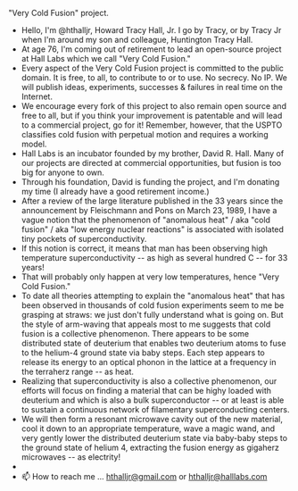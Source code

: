 "Very Cold Fusion" project.
- Hello, I'm @hthalljr, Howard Tracy Hall, Jr. I go by Tracy, or by Tracy Jr when I'm around my son and colleague, Huntington Tracy Hall.
- At age 76, I'm coming out of retirement to lead an open-source project at Hall Labs which we call "Very Cold Fusion."
- Every aspect of the Very Cold Fusion project is committed to the public domain. It is free, to all, to contribute to or to use. No secrecy. No IP. We will publish ideas, experiments, successes & failures in real time on the Internet.
- We encourage every fork of this project to also remain open source and free to all, but if you think your improvement is patentable and will lead to a commercial project, go for it! Remember, however, that the USPTO classifies cold fusion with perpetual motion and requires a working model. 
- Hall Labs is an incubator founded by my brother, David R. Hall. Many of our projects are directed at commercial opportunities, but fusion is too big for anyone to own.
- Through his foundation, David is funding the project, and I'm donating my time (I already have a good retirement income.)
- After a review of the large literature published in the 33 years since the announcement by Fleischmann and Pons on March 23, 1989, I have a vague notion that the phenomenon of "anomalous heat" / aka "cold fusion" / aka "low energy nuclear reactions" is associated with isolated tiny pockets of superconductivity.
- If this notion is correct, it means that man has been observing high temperature superconductivity -- as high as several hundred C -- for 33 years!
- That will probably only happen at very low temperatures, hence "Very Cold Fusion."
- To date all theories attempting to explain the "anomalous heat" that has been observed in thousands of cold fusion experiments seem to me be grasping at straws: we just don't fully understand what is going on. But the style of arm-waving that appeals most to me suggests that cold fusion is a collective phenomenon. There appears to be some distributed state of deuterium that enables two deuterium atoms to fuse to the helium-4 ground state via baby steps. Each step appears to release its energy to an optical phonon in the lattice at a frequency in the terraherz range -- as heat.
- Realizing that superconductivity is also a collective phenomenon, our efforts will focus on finding a material that can be highy loaded with deuterium and which is also a bulk superconductor -- or at least is able to sustain a continuous network of filamentary superconducting centers.
- We will then form a resonant microwave cavity out of the new material, cool it down to an appropriate temperature, wave a magic wand, and very gently lower the distributed deuterium state via baby-baby steps to the ground state of helium 4, extracting the fusion energy as gigaherz microwaves -- as electrity!
-   
- 📫 How to reach me ... hthalljr@gmail.com or hthalljr@halllabs.com

<!---
hthalljr/hthalljr is a ✨ special ✨ repository because its `README.md` (this file) appears on your GitHub profile.
You can click the Preview link to take a look at your changes.
--->
